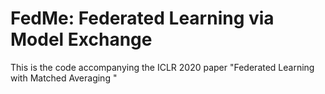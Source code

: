 # FedMe: Federated Learning via Model Exchange


This is the code accompanying the ICLR 2020 paper "Federated Learning with Matched Averaging " 
